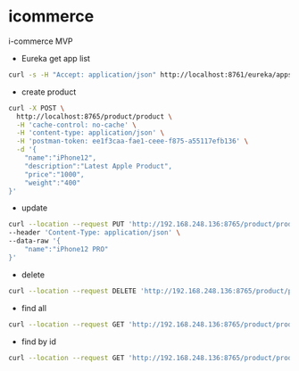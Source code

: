 # icommerce
i-commerce MVP


- Eureka get app list 
```bash
curl -s -H "Accept: application/json" http://localhost:8761/eureka/apps | jq '.applications.application[] | {service: .name, ip: .instance[].ipAddr, port: .instance[].port."$"}'
```

- create product
```bash
curl -X POST \
  http://localhost:8765/product/product \
  -H 'cache-control: no-cache' \
  -H 'content-type: application/json' \
  -H 'postman-token: ee1f3caa-fae1-ceee-f875-a55117efb136' \
  -d '{
	"name":"iPhone12",
	"description":"Latest Apple Product",
	"price":"1000",
	"weight":"400"	
}'
```
- update
```bash
curl --location --request PUT 'http://192.168.248.136:8765/product/product/1' \
--header 'Content-Type: application/json' \
--data-raw '{
	"name":"iPhone12 PRO"
}'
```

- delete
```bash
curl --location --request DELETE 'http://192.168.248.136:8765/product/product/1'
```

- find all
```bash
curl --location --request GET 'http://192.168.248.136:8765/product/product/'
```

- find by id
```bash
curl --location --request GET 'http://192.168.248.136:8765/product/product/1'
```